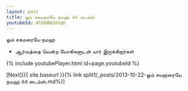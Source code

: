 ```yaml
---
layout: post
title: ஓம் சகமரையே நமஹ ௧௧ டைம்ஸ்
youtubeId: WlkBAN2nhqU
---
```

 
 
 ஓம் சகமரையே நமஹ  
 
 -  ஆர்வத்தை வென்ற யோகிகளுடன் யார் இருக்கிறார்கள் 
 
  
 
  
 
 
 
 
 
 


{% include youtubePlayer.html id=page.youtubeId %}
 
[Next]({{ site.baseurl }}{% link  split1/_posts/2013-10-22-ஓம் சயஞரையே நமஹ ௧௧ டைம்ஸ்.md%})
 
